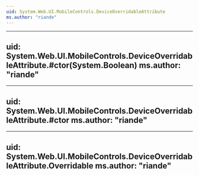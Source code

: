 ```yaml
---
uid: System.Web.UI.MobileControls.DeviceOverridableAttribute
ms.author: "riande"
---
```


---
uid: System.Web.UI.MobileControls.DeviceOverridableAttribute.#ctor(System.Boolean)
ms.author: "riande"
---

---
uid: System.Web.UI.MobileControls.DeviceOverridableAttribute.#ctor
ms.author: "riande"
---

---
uid: System.Web.UI.MobileControls.DeviceOverridableAttribute.Overridable
ms.author: "riande"
---
